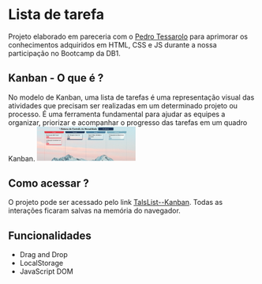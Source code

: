 # Lista de tarefa
Projeto elaborado em pareceria com o <a href="https://github.com/Phtessarolo" target="_blank">Pedro Tessarolo</a> para aprimorar os conhecimentos adquiridos em HTML, CSS e JS durante a nossa participação no Bootcamp da DB1. 

<h2>Kanban - O que é ?</h2>
No modelo de Kanban, uma lista de tarefas é uma representação visual das atividades que precisam ser realizadas em um determinado projeto ou processo. É uma ferramenta fundamental para ajudar as equipes a organizar, priorizar e acompanhar o progresso das tarefas em um quadro Kanban.

<img src="./img/kanban.png" width="200px">

<h2>Como acessar ?</h2>
O projeto pode ser acessado pelo link <a href="https://" target="_blank">TalsList--Kanban</a>. Todas as interações ficaram salvas na memória do navegador. 

<h2>Funcionalidades</h2>
<ul>
  <li>Drag and Drop</li>
  <li>LocalStorage</li>
  <li>JavaScript DOM</li>
</ul>